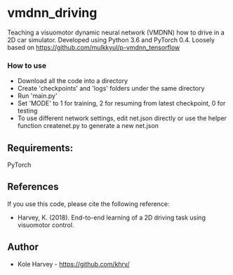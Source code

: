 # vmdnn_driving
Teaching a visuomotor dynamic neural network (VMDNN) how to drive in a 2D car simulator.
Developed using Python 3.6 and PyTorch 0.4.
Loosely based on https://github.com/mulkkyul/p-vmdnn_tensorflow

### How to use
- Download all the code into a directory
- Create 'checkpoints' and 'logs' folders under the same directory
- Run 'main.py'
- Set 'MODE' to 1 for training, 2 for resuming from latest checkpoint, 0 for testing
- To use different network settings, edit net.json directly or use the helper function createnet.py to generate a new net.json


## Requirements:
PyTorch


## References
If you use this code, please cite the following reference:
- Harvey, K. (2018). End-to-end learning of a 2D driving task using visuomotor control.


## Author

* Kole Harvey - https://github.com/khrv/

